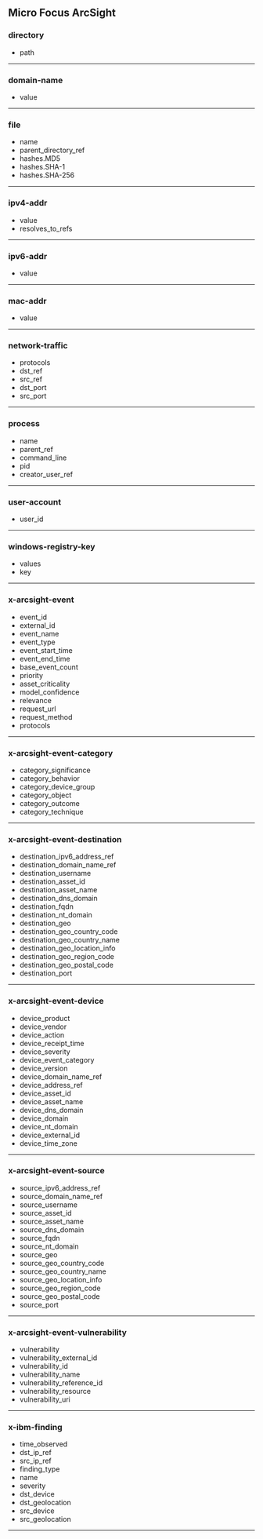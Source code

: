 ## Micro Focus ArcSight
### directory
- path

___
### domain-name
- value

___
### file
- name
- parent_directory_ref
- hashes.MD5
- hashes.SHA-1
- hashes.SHA-256

___
### ipv4-addr
- value
- resolves_to_refs

___
### ipv6-addr
- value

___
### mac-addr
- value

___
### network-traffic
- protocols
- dst_ref
- src_ref
- dst_port
- src_port

___
### process
- name
- parent_ref
- command_line
- pid
- creator_user_ref

___
### user-account
- user_id

___
### windows-registry-key
- values
- key

___
### x-arcsight-event
- event_id
- external_id
- event_name
- event_type
- event_start_time
- event_end_time
- base_event_count
- priority
- asset_criticality
- model_confidence
- relevance
- request_url
- request_method
- protocols

___
### x-arcsight-event-category
- category_significance
- category_behavior
- category_device_group
- category_object
- category_outcome
- category_technique

___
### x-arcsight-event-destination
- destination_ipv6_address_ref
- destination_domain_name_ref
- destination_username
- destination_asset_id
- destination_asset_name
- destination_dns_domain
- destination_fqdn
- destination_nt_domain
- destination_geo
- destination_geo_country_code
- destination_geo_country_name
- destination_geo_location_info
- destination_geo_region_code
- destination_geo_postal_code
- destination_port

___
### x-arcsight-event-device
- device_product
- device_vendor
- device_action
- device_receipt_time
- device_severity
- device_event_category
- device_version
- device_domain_name_ref
- device_address_ref
- device_asset_id
- device_asset_name
- device_dns_domain
- device_domain
- device_nt_domain
- device_external_id
- device_time_zone

___
### x-arcsight-event-source
- source_ipv6_address_ref
- source_domain_name_ref
- source_username
- source_asset_id
- source_asset_name
- source_dns_domain
- source_fqdn
- source_nt_domain
- source_geo
- source_geo_country_code
- source_geo_country_name
- source_geo_location_info
- source_geo_region_code
- source_geo_postal_code
- source_port

___
### x-arcsight-event-vulnerability
- vulnerability
- vulnerability_external_id
- vulnerability_id
- vulnerability_name
- vulnerability_reference_id
- vulnerability_resource
- vulnerability_uri

___
### x-ibm-finding
- time_observed
- dst_ip_ref
- src_ip_ref
- finding_type
- name
- severity
- dst_device
- dst_geolocation
- src_device
- src_geolocation

___
